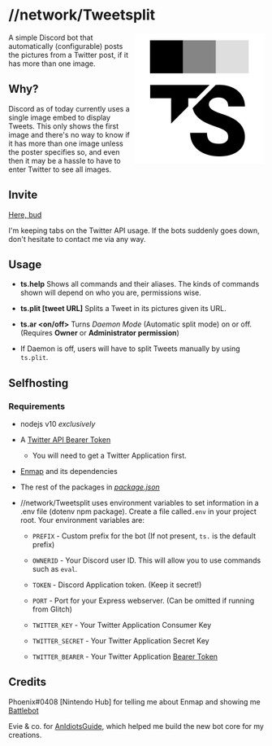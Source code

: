 # //network/Tweetsplit

<img align="right" width="256px" height="256px" src="images/TS.png">

A simple Discord bot that automatically (configurable) posts the pictures from a Twitter post, if it has more than one image.

## Why?

Discord as of today currently uses a single image embed to display Tweets. This only shows the first image and there's no way to know if it has more than one image unless the poster specifies so, and even then it may be a hassle to have to enter Twitter to see all images.

## Invite

[Here, bud](https://discordapp.com/oauth2/authorize/?permissions=51200&scope=bot&client_id=620391818105978920)

I'm keeping tabs on the Twitter API usage. If the bots suddenly goes down, don't hesitate to contact me via any way.

## Usage

* **ts.help**
Shows all commands and their aliases.
The kinds of commands shown will depend on who you are, permissions wise.

* **ts.plit [tweet URL]**
Splits a Tweet in its pictures given its URL.

* **ts.ar <on/off>**
Turns *Daemon Mode* (Automatic split mode) on or off. (Requires **Owner** or **Administrator permission**)
* If Daemon is off, users will have to split Tweets manually by using `ts.plit`.

## Selfhosting

### Requirements
   * nodejs v10 *exclusively*
   * A [Twitter API Bearer Token](https://developer.twitter.com/en/docs/basics/authentication/guides/bearer-tokens)
      * You will need to get a Twitter Application first.
   * [Enmap](http://enmap.evie.dev/) and its dependencies
   * The rest of the packages in *[package.json](package.json)*

   * //network/Tweetsplit uses environment variables to set information in a .env file (dotenv npm package). Create a file called``.env`` in your project root. Your environment variables are:

     * ``PREFIX`` - Custom prefix for the bot (If not present, ``ts.`` is the default prefix)

     * ``OWNERID`` - Your Discord user ID. This will allow you to use commands such as ``eval``.

     * ``TOKEN`` - Discord Application token. (Keep it secret!)

     * ``PORT`` - Port for your Express webserver. (Can be omitted if running from Glitch)

     * ``TWITTER_KEY`` - Your Twitter Application Consumer Key

     * ``TWITTER_SECRET`` - Your Twitter Application Secret Key

     * ``TWITTER_BEARER`` - Your Twitter Application [Bearer Token](https://developer.twitter.com/en/docs/basics/authentication/guides/bearer-tokens)

## Credits
Phoenix#0408 [Nintendo Hub] for telling me about Enmap and showing me [Battlebot](https://github.com/Phoenix1128/BattleBot)

Evie & co. for [AnIdiotsGuide](http://anidiots.guide), which helped me build the new bot core for my creations.